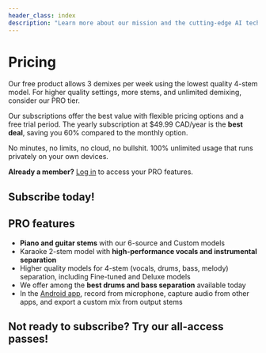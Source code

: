 ```yaml
---
header_class: index
description: "Learn more about our mission and the cutting-edge AI technology powering our music demixing tools."
---
```


# Pricing

Our free product allows 3 demixes per week using the lowest quality 4-stem model. For higher quality settings, more stems, and unlimited demixing, consider our PRO tier.

Our subscriptions offer the best value with flexible pricing options and a free trial period. The yearly subscription at $49.99 CAD/year is the **best deal**, saving you 60% compared to the monthly option.

No minutes, no limits, no cloud, no bullshit. 100% unlimited usage that runs privately on your own devices.

<p><strong>Already a member?</strong> <a href="javascript:void(0);" id="login-link">Log in</a> to access your PRO features.</p>

<script>
  document.addEventListener('DOMContentLoaded', function() {
    const loginLink = document.getElementById('login-link');
    if (loginLink) {
        loginLink.addEventListener('click', () => {
            modal.classList.add('show');
        });
    }
  });
</script>

## Subscribe today!

<script async src="https://js.stripe.com/v3/pricing-table.js"></script>
<stripe-pricing-table pricing-table-id="prctbl_1OcXFtAmT5bJ3vuw0JDQk6A5"
publishable-key="pk_live_51ObLZ9AmT5bJ3vuwDIgzrNEljt7oK42MqgmnEKZbANz0PDtlzkD3Oc6R2JopYNJnpsteV8or0hY2s1l2bmrM1hED00nMDhvPqg">
</stripe-pricing-table>

## PRO features

* **Piano and guitar stems** with our 6-source and Custom models
* Karaoke 2-stem model with **high-performance vocals and instrumental separation**
* Higher quality models for 4-stem (vocals, drums, bass, melody) separation, including Fine-tuned and Deluxe models
* We offer among the **best drums and bass separation** available today
* In the [Android app](/android), record from microphone, capture audio from other apps, and export a custom mix from output stems

## Not ready to subscribe? Try our all-access passes!

<script async src="https://js.stripe.com/v3/pricing-table.js"></script>
<stripe-pricing-table pricing-table-id="prctbl_1Q40clAmT5bJ3vuwWh8l91Xf"
publishable-key="pk_live_51ObLZ9AmT5bJ3vuwDIgzrNEljt7oK42MqgmnEKZbANz0PDtlzkD3Oc6R2JopYNJnpsteV8or0hY2s1l2bmrM1hED00nMDhvPqg">
</stripe-pricing-table>
